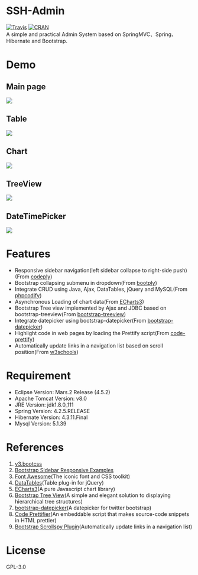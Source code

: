 # SSH-Admin 
[![Travis](https://img.shields.io/travis/rust-lang/rust.svg)](https://github.com/GongchuangSu/SSH-Admin)  [![CRAN](https://img.shields.io/cran/l/devtools.svg)](https://github.com/GongchuangSu/SSH-Admin)  
A simple and practical Admin System based on SpringMVC、Spring、Hibernate and Bootstrap. 

# Demo
## Main page
![](http://i.imgur.com/iKuCi96.gif)
## Table
![](http://i.imgur.com/xereSbh.gif)
## Chart
![](http://imgur.com/3MqlSJg)
## TreeView
![](http://i.imgur.com/gmyXQg1.gif)
## DateTimePicker
![](http://i.imgur.com/N0Vd9Bn.gif)

# Features
- Responsive sidebar navigation(left sidebar collapse to right-side push)(From [codeply](http://blog.codeply.com/2016/05/18/bootstrap-sidebar-responsive-examples/))  
- Bootstrap collapsing submenu in dropdown(From [bootply](http://www.bootply.com/1u6VW4bsrR))
- Integrate CRUD using Java, Ajax, DataTables, jQuery and MySQL(From [phpcodify](http://www.phpcodify.com/codeigniter-crud-using-ajax-bootstrap-models-and-mysql/))
- Asynchronous Loading of chart data(From [ECharts3](http://echarts.baidu.com/tutorial.html#%E5%BC%82%E6%AD%A5%E6%95%B0%E6%8D%AE%E5%8A%A0%E8%BD%BD%E5%92%8C%E6%9B%B4%E6%96%B0))
- Bootstrap Tree view implemented by Ajax and JDBC based on bootstrap-treeview(From [bootstrap-treeview](https://github.com/jonmiles/bootstrap-treeview))
- Integrate datepicker using bootstrap-datepicker(From [bootstrap-datepicker](https://github.com/uxsolutions/bootstrap-datepicker))
- Highlight code in web pages by loading the Prettify script(From [code-prettify](https://github.com/google/code-prettify))
- Automatically update links in a navigation list based on scroll position(From [w3schools](https://www.w3schools.com/bootstrap/tryit.asp?filename=trybs_scrollspy2&stacked=h))

# Requirement
- Eclipse Version: Mars.2 Release (4.5.2)
- Apache Tomcat Version: v8.0
- JRE Version: jdk1.8.0_111
- Spring Version: 4.2.5.RELEASE
- Hibernate Version: 4.3.11.Final
- Mysql Version: 5.1.39

# References
1. [v3.bootcss](http://v3.bootcss.com/)
2. [Bootstrap Sidebar Responsive Examples](http://blog.codeply.com/2016/05/18/bootstrap-sidebar-responsive-examples/)
3. [Font Awesome](http://www.bootcss.com/p/font-awesome/)(The iconic font and CSS toolkit)
4. [DataTables](https://datatables.net/)(Table plug-in for jQuery)
5. [ECharts3](http://echarts.baidu.com/index.html)(A pure Javascript chart library)
6. [Bootstrap Tree View](https://github.com/jonmiles/bootstrap-treeview)(A simple and elegant solution to displaying hierarchical tree structures)
7. [bootstrap-datepicker](https://github.com/uxsolutions/bootstrap-datepicker)(A datepicker for twitter bootstrap)
8. [Code Prettifier](https://github.com/google/code-prettify)(An embeddable script that makes source-code snippets in HTML prettier)
9. [Bootstrap Scrollspy Plugin](https://www.w3schools.com/bootstrap/bootstrap_scrollspy.asp)(Automatically update links in a navigation list)

# License
GPL-3.0